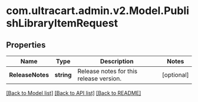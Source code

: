 # com.ultracart.admin.v2.Model.PublishLibraryItemRequest
## Properties

Name | Type | Description | Notes
------------ | ------------- | ------------- | -------------
**ReleaseNotes** | **string** | Release notes for this release version. | [optional] 


[[Back to Model list]](../README.md#documentation-for-models) [[Back to API list]](../README.md#documentation-for-api-endpoints) [[Back to README]](../README.md)

